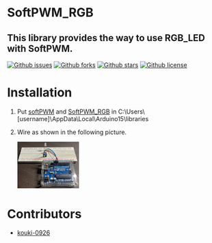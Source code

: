 # SoftPWM_RGB
## This library provides the way to use RGB_LED with SoftPWM.

[![Github issues](https://img.shields.io/github/issues/kouki-0926/SoftPWM_RGB)](https://github.com/kouki-0926/SoftPWM_RGB/issues)
[![Github forks](https://img.shields.io/github/forks/kouki-0926/SoftPWM_RGB)](https://github.com/kouki-0926/SoftPWM_RGB/network/members)
[![Github stars](https://img.shields.io/github/stars/kouki-0926/SoftPWM_RGB)](https://github.com/kouki-0926/SoftPWM_RGB/stargazers)
[![Github license](https://img.shields.io/github/license/kouki-0926/SoftPWM_RGB)](https://github.com/kouki-0926/SoftPWM_RGB/)

# Installation
1. Put [softPWM](https://github.com/bhagman/SoftPWM) and [SoftPWM_RGB](https://github.com/kouki-0926/SoftPWM_RGB) in C:\Users\\[username]\AppData\Local\Arduino15\libraries
1. Wire as shown in the following picture.

   <img style="width: 30%" src="arduino.jpg">

# Contributors
- [kouki-0926](https://github.com/kouki-0926)
